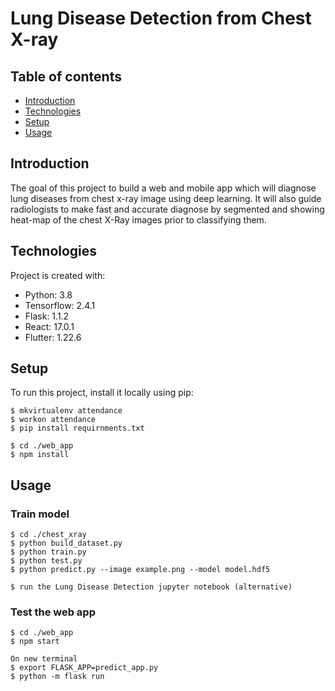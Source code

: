 # Lung Disease Detection from Chest X-ray

## Table of contents
* [Introduction](#introduction)
* [Technologies](#technologies)
* [Setup](#setup)
* [Usage](#usage)

## Introduction
The goal of this project to build a web and mobile app which will diagnose lung diseases from chest x-ray image using deep learning. It will also guide radiologists to make fast and accurate diagnose by segmented and showing heat-map of the chest X-Ray images prior to classifying them.

	
## Technologies
Project is created with:
* Python: 3.8
* Tensorflow: 2.4.1
* Flask: 1.1.2
* React: 17.0.1
* Flutter: 1.22.6
	
## Setup
To run this project, install it locally using pip:

```
$ mkvirtualenv attendance
$ workon attendance
$ pip install requirnments.txt

$ cd ./web_app
$ npm install
```

## Usage
### Train model 
```
$ cd ./chest_xray
$ python build_dataset.py
$ python train.py
$ python test.py
$ python predict.py --image example.png --model model.hdf5

$ run the Lung Disease Detection jupyter notebook (alternative)

```

### Test the web app
```
$ cd ./web_app
$ npm start

On new terminal
$ export FLASK_APP=predict_app.py
$ python -m flask run
```

